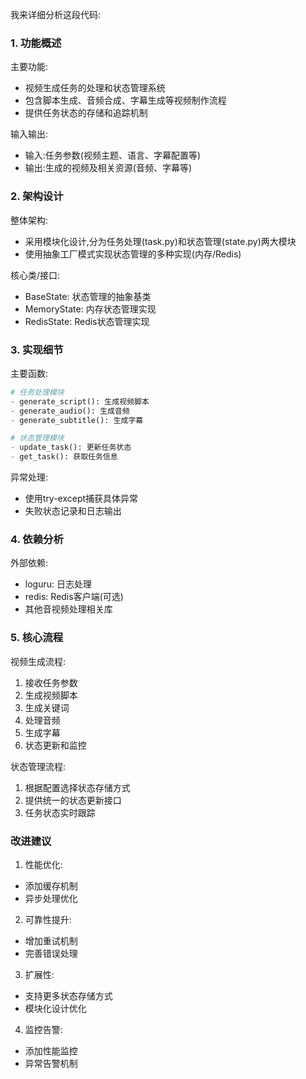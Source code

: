 我来详细分析这段代码:

### 1. 功能概述

主要功能:
- 视频生成任务的处理和状态管理系统
- 包含脚本生成、音频合成、字幕生成等视频制作流程
- 提供任务状态的存储和追踪机制

输入输出:
- 输入:任务参数(视频主题、语言、字幕配置等)
- 输出:生成的视频及相关资源(音频、字幕等)

### 2. 架构设计

整体架构:
- 采用模块化设计,分为任务处理(task.py)和状态管理(state.py)两大模块
- 使用抽象工厂模式实现状态管理的多种实现(内存/Redis)

核心类/接口:
- BaseState: 状态管理的抽象基类
- MemoryState: 内存状态管理实现
- RedisState: Redis状态管理实现

### 3. 实现细节

主要函数:
```python
# 任务处理模块
- generate_script(): 生成视频脚本
- generate_audio(): 生成音频
- generate_subtitle(): 生成字幕

# 状态管理模块  
- update_task(): 更新任务状态
- get_task(): 获取任务信息
```

异常处理:
- 使用try-except捕获具体异常
- 失败状态记录和日志输出

### 4. 依赖分析

外部依赖:
- loguru: 日志处理
- redis: Redis客户端(可选)
- 其他音视频处理相关库

### 5. 核心流程

视频生成流程:
1. 接收任务参数
2. 生成视频脚本
3. 生成关键词
4. 处理音频
5. 生成字幕
6. 状态更新和监控

状态管理流程:
1. 根据配置选择状态存储方式
2. 提供统一的状态更新接口
3. 任务状态实时跟踪

### 改进建议

1. 性能优化:
- 添加缓存机制
- 异步处理优化

2. 可靠性提升:
- 增加重试机制
- 完善错误处理

3. 扩展性:
- 支持更多状态存储方式
- 模块化设计优化

4. 监控告警:
- 添加性能监控
- 异常告警机制